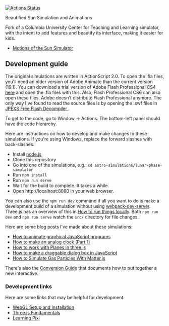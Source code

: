 [![Actions Status](https://github.com/7331squall/sun-simulations/workflows/build-and-test/badge.svg)](https://github.com/7331squall/sun-simulations/actions)

Beautified Sun Simulation and Animations

Fork of a Columbia University Center for Teaching and Learning simulator, with the intent to add features and beautify its interface, making it easier for kids.

* [Motions of the Sun Simulator](https://ccnmtl.github.io/astro-simulations/sun-motion-simulator/)

## Development guide

The original simulations are written in ActionScript 2.0. To open the .fla files, you'll need an older version of Adobe Animate than the current version (19.1). You can download a trial version of Adobe Flash Professional CS4 [here](https://helpx.adobe.com/creative-suite/kb/cs4-product-downloads.html)
and open the .fla files with this. Also, Flash Professional CS6 can also open these files. Adobe doesn't distribute Flash Professional anymore. The only way I've found to read the source files is by opening the .swf files in [JPEXS Free Flash Decompiler
](https://github.com/jindrapetrik/jpexs-decompiler).

To get to the code, go to Window -> Actions. The bottom-left panel
should have the code hierarchy. 

Here are instructions on how to develop and make changes to these simulations. If you're using Windows, replace the forward slashes with back-slashes.

* Install [node.js](https://nodejs.org/en/)
* Clone this repository
* Go into one of the simulations, e.g.: `cd astro-simulations/lunar-phase-simulator`
* Run `npm install`
* Run `npm run serve`
* Wait for the build to complete. It takes a while.
* Open http://localhost:8080 in your web browser.

You can also use the `npm run dev` command if all you want to do is
make a development build of a simulation without using
[webpack-dev-server](https://github.com/webpack/webpack-dev-server). Three.js
has an overview of this in [How to run things locally](https://threejs.org/docs/#manual/en/introduction/How-to-run-things-locally).
Both `npm run dev` and `npm run serve` watch the `src/` directory for file
changes.

Here are some blog posts I've made about these simulations:
* [How to animate graphical JavaScript programs](https://compiled.ctl.columbia.edu/articles/how-to-animate-graphical-javascript-programs/)
* [How to make an analog clock (Part 1)](https://www.columbia.edu/~njn2118/journal/2018/9/27.html)
* [How to work with Planes in three.js](https://compiled.ctl.columbia.edu/articles/planes-in-threejs/)
* [How to make a draggable dialog box in JavaScript](https://www.columbia.edu/~njn2118/journal/2019/4/26.html)
* [How to Simulate Gas Particles With Matter.js](https://compiled.ctl.columbia.edu/articles/how-to-simulate-gas-particles-with-matterjs/)

There's also the [Conversion Guide](https://ccnmtl.github.io/astro-simulations/docs/conversion-guide.html)
 that documents how to put together a new interactive.

### Development links
Here are some links that may be helpful for development.
* [WebGL Setup and Installation](https://webglfundamentals.org/webgl/lessons/webgl-setup-and-installation.html)
* [Three.js Fundamentals](https://threejsfundamentals.org/)
* [Learning Pixi](https://github.com/kittykatattack/learningPixi)
